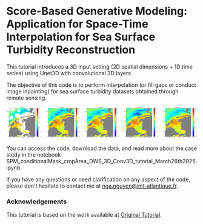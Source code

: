 # Score-Based Generative Modeling: Application for Space-Time Interpolation for Sea Surface Turbidity Reconstruction
This tutorial introduces a 3D input setting (2D spatial dimensions + 1D time series) using Unet3D with convolutional 3D layers.

The objective of this code is to perform interpolation (or fill gaps or conduct image inpainting) for sea surface turbidity datasets obtained through remote sensing.


![ncsnv2](https://github.com/nguyenthuynga/Diffusion/blob/main/Images/diffusion_generative.png?raw=true)

You can access the code, download the data, and read more about the case study in the notebook SPM_conditionalMask_cropArea_DWS_3D_Conv3D_tutorial_March26th2025.ipynb.

If you have any questions or need clarification on any aspect of the code, please don't hesitate to contact me at nga.nguyen@imt-atlantique.fr.

### Acknowledgements

This tutorial is based on the work available at [Original Tutorial](https://colab.research.google.com/drive/120kYYBOVa1i0TD85RjlEkFjaWDxSFUx3?usp=sharing#scrollTo=XCR6m0HjWGVV).



